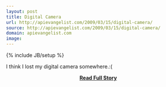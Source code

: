 ```yaml
---
layout: post
title: Digital Camera
url: http://apievangelist.com/2009/03/15/digital-camera/
source: http://apievangelist.com/2009/03/15/digital-camera/
domain: apievangelist.com
image: 
---
```

{% include JB/setup %}<p>I think I lost my digital camera somewhere.:(</p>
<center><p><a href="http://apievangelist.com/2009/03/15/digital-camera/" style='padding:25px; font-sze:18px; font-weight: bold;'>Read Full Story</a></p></center>
